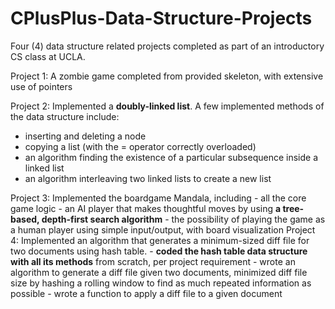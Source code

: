 # CPlusPlus-Data-Structure-Projects
Four (4) data structure related projects completed as part of an introductory CS class at UCLA.

Project 1: A zombie game completed from provided skeleton, with extensive use of pointers

Project 2: Implemented a **doubly-linked list**. A few implemented methods of the data structure include:
- inserting and deleting a node
- copying a list (with the = operator correctly overloaded)
- an algorithm finding the existence of a particular subsequence inside a linked list
- an algorithm interleaving two linked lists to create a new list
           
Project 3: Implemented the boardgame Mandala, including
           - all the core game logic
           - an AI player that makes thoughtful moves by using **a tree-based, depth-first search algorithm**
           - the possibility of playing the game as a human player using simple input/output, with board visualization
Project 4: Implemented an algorithm that generates a minimum-sized diff file for two documents using hash table. 
           - **coded the hash table data structure with all its methods** from scratch, per project requirement
           - wrote an algorithm to generate a diff file given two documents, minimized diff file size by hashing a rolling window to find                as much repeated information as possible
           - wrote a function to apply a diff file to a given document
           
           
           
            
